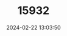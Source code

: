 ---
title: "15932"
category: "Pan paniscus"
draft: false
date: 2024-02-22 13:03:50
languages:
  English: ["Dwarf Chimpazee", "Gracile Chimpanzee", "Pygmy Chimpanzee", "Bonobo"]
  Spanish; Castilian: ["Bonobo"]
  French: ["Bonobo"]
  German: ["Bonobo"]
---